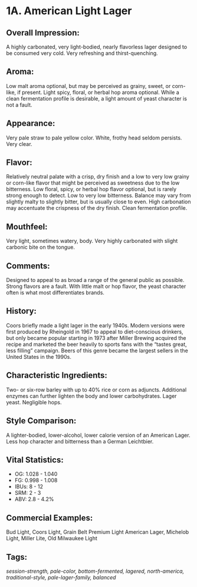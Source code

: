 # 1A. American Light Lager

## Overall Impression: 

A highly carbonated, very light-bodied, nearly flavorless lager designed to be consumed very cold. Very refreshing and thirst-quenching.

## Aroma: 

Low malt aroma optional, but may be perceived as grainy, sweet, or corn-like, if present. Light spicy, floral, or herbal hop aroma optional. While a clean fermentation profile is desirable, a light amount of yeast character is not a fault.

## Appearance:

Very pale straw to pale yellow color. White, frothy head seldom persists. Very clear.

## Flavor:

Relatively neutral palate with a crisp, dry finish and a low to very low grainy or corn-like flavor that might be perceived as sweetness due to the low bitterness. Low floral, spicy, or herbal hop flavor optional, but is rarely strong enough to detect. Low to very low bitterness. Balance may vary from slightly malty to slightly bitter, but is usually close to even. High carbonation may accentuate the crispness of the dry finish. Clean fermentation profile.

## Mouthfeel:

Very light, sometimes watery, body. Very highly carbonated with slight carbonic bite on the tongue.

## Comments:

Designed to appeal to as broad a range of the general public as possible. Strong flavors are a fault. With little malt or hop flavor, the yeast character often is what most differentiates brands.

## History:

Coors briefly made a light lager in the early 1940s. Modern versions were first produced by Rheingold in 1967 to appeal to diet-conscious drinkers, but only became popular starting in 1973 after Miller Brewing acquired the recipe and marketed the beer heavily to sports fans with the “tastes great, less filling” campaign. Beers of this genre became the largest sellers in the United States in the 1990s.

## Characteristic Ingredients: 

Two- or six-row barley with up to 40% rice or corn as adjuncts. Additional enzymes can further lighten the body and lower carbohydrates. Lager yeast. Negligible hops.

## Style Comparison:

A lighter-bodied, lower-alcohol, lower calorie version of an American Lager. Less hop character and bitterness than a German Leichtbier.

## Vital Statistics:

- OG: 1.028 - 1.040
- FG: 0.998 - 1.008
- IBUs: 8 - 12
- SRM: 2 - 3 
- ABV: 2.8 - 4.2% 

## Commercial Examples:

Bud Light, Coors Light, Grain Belt Premium Light American Lager, Michelob Light, Miller Lite, Old Milwaukee Light

## Tags:

_session-strength, pale-color, bottom-fermented, lagered, north-america, traditional-style, pale-lager-family, balanced_
